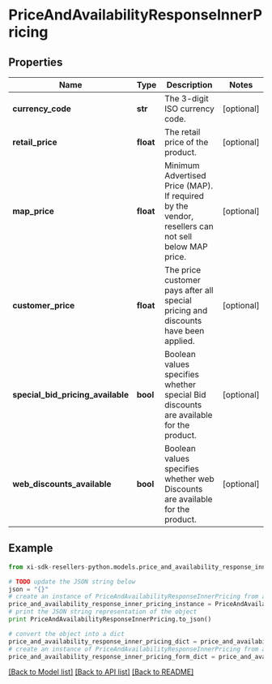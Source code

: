 # PriceAndAvailabilityResponseInnerPricing


## Properties

Name | Type | Description | Notes
------------ | ------------- | ------------- | -------------
**currency_code** | **str** | The 3-digit ISO currency code. | [optional] 
**retail_price** | **float** | The retail price of the product. | [optional] 
**map_price** | **float** | Minimum Advertised Price (MAP). If required by the vendor, resellers can not sell below MAP price. | [optional] 
**customer_price** | **float** | The price customer pays after all special pricing and discounts have been applied. | [optional] 
**special_bid_pricing_available** | **bool** | Boolean values specifies whether special Bid discounts are available for the product. | [optional] 
**web_discounts_available** | **bool** | Boolean values specifies whether web Discounts are available for the product. | [optional] 

## Example

```python
from xi-sdk-resellers-python.models.price_and_availability_response_inner_pricing import PriceAndAvailabilityResponseInnerPricing

# TODO update the JSON string below
json = "{}"
# create an instance of PriceAndAvailabilityResponseInnerPricing from a JSON string
price_and_availability_response_inner_pricing_instance = PriceAndAvailabilityResponseInnerPricing.from_json(json)
# print the JSON string representation of the object
print PriceAndAvailabilityResponseInnerPricing.to_json()

# convert the object into a dict
price_and_availability_response_inner_pricing_dict = price_and_availability_response_inner_pricing_instance.to_dict()
# create an instance of PriceAndAvailabilityResponseInnerPricing from a dict
price_and_availability_response_inner_pricing_form_dict = price_and_availability_response_inner_pricing.from_dict(price_and_availability_response_inner_pricing_dict)
```
[[Back to Model list]](../README.md#documentation-for-models) [[Back to API list]](../README.md#documentation-for-api-endpoints) [[Back to README]](../README.md)


